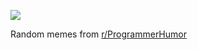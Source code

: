 ![](https://preview.redd.it/tk63uwn25axd1.png?width=640&crop=smart&auto=webp&s=3859ce543355699633dc8ea6ecd42716571ec1d7)

 Random memes from [r/ProgrammerHumor](https://www.reddit.com/r/ProgrammerHumor/)

